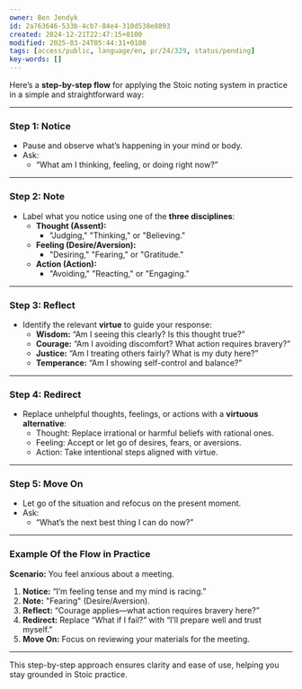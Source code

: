 ```yaml
---
owner: Ben Jendyk
id: 2a763646-533b-4cb7-84e4-310d538e8893
created: 2024-12-21T22:47:15+0100
modified: 2025-03-24T05:44:31+0100
tags: [access/public, language/en, pr/24/329, status/pending]
key-words: []
---
```


Here’s a **step-by-step flow** for applying the Stoic noting system in practice in a simple and straightforward way:

---

### **Step 1: Notice**

- Pause and observe what’s happening in your mind or body.
- Ask:  
  - “What am I thinking, feeling, or doing right now?”  

---

### **Step 2: Note**

- Label what you notice using one of the **three disciplines**:
  - **Thought (Assent):**  
	 - "Judging," "Thinking," or "Believing."
  - **Feeling (Desire/Aversion):**  
	 - "Desiring," "Fearing," or "Gratitude."
  - **Action (Action):**  
	 - "Avoiding," "Reacting," or "Engaging."

---

### **Step 3: Reflect**

- Identify the relevant **virtue** to guide your response:  
  - **Wisdom:** “Am I seeing this clearly? Is this thought true?”  
  - **Courage:** “Am I avoiding discomfort? What action requires bravery?”  
  - **Justice:** “Am I treating others fairly? What is my duty here?”  
  - **Temperance:** “Am I showing self-control and balance?”  

---

### **Step 4: Redirect**

- Replace unhelpful thoughts, feelings, or actions with a **virtuous alternative**:
  - Thought: Replace irrational or harmful beliefs with rational ones.
  - Feeling: Accept or let go of desires, fears, or aversions.
  - Action: Take intentional steps aligned with virtue.

---

### **Step 5: Move On**

- Let go of the situation and refocus on the present moment.
- Ask:  
  - “What’s the next best thing I can do now?”  

---

### **Example Of the Flow in Practice**

**Scenario:** You feel anxious about a meeting.

1. **Notice:** “I’m feeling tense and my mind is racing.”
2. **Note:** "Fearing" (Desire/Aversion).
3. **Reflect:** “Courage applies—what action requires bravery here?”
4. **Redirect:** Replace “What if I fail?” with “I’ll prepare well and trust myself.”
5. **Move On:** Focus on reviewing your materials for the meeting.

---

This step-by-step approach ensures clarity and ease of use, helping you stay grounded in Stoic practice.
